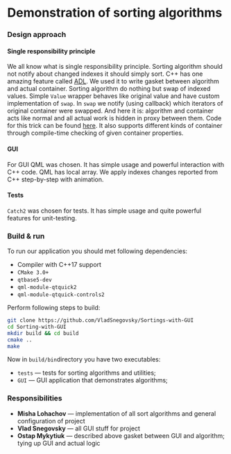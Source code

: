 # Demonstration of sorting algorithms

### Design approach

#### Single responsibility principle

We all know what is single responsibility principle. Sorting algorithm should not notify about changed indexes it should simply sort. C++ has one amazing feature called [ADL](https://en.cppreference.com/w/cpp/language/adl). We used it to write gasket between algorithm and actual container. Sorting algorithm do nothing but swap of indexed values. Simple `Value` wrapper behaves like original value and have custom implementation of `swap`. In `swap` we notify (using callback) which iterators of original container were swapped. And here it is: algorithm and container acts like normal and all actual work is hidden in proxy between them. Code for this trick can be found [here](./lib/Utils/Range.hpp). It also supports different kinds of container through compile-time checking of given container properties.

#### GUI

For GUI QML was chosen. It has simple usage and powerful interaction with C++ code. QML has local array. We apply indexes changes reported from C++ step-by-step with animation.

#### Tests

`Catch2` was chosen for tests. It has simple usage and quite powerful features for unit-testing.

### Build & run

To run our application you should met following dependencies:
* Compiler with C++17 support
* `CMake 3.0+`
* `qtbase5-dev`
* `qml-module-qtquick2`
* `qml-module-qtquick-controls2`

Perform following steps to build:
```bash
git clone https://github.com/VladSnegovsky/Sortings-with-GUI
cd Sorting-with-GUI
mkdir build && cd build
cmake ..
make
```

Now in `build/bin`directory you have two executables:
* `tests` — tests for sorting algorithms and utilities;
* `GUI` — GUI application that demonstrates algorithms;

### Responsibilities
* **Misha Lohachov** — implementation of all sort algorithms and general configuration of project
* **Vlad Snegovsky** — all GUI stuff for project
* **Ostap Mykytiuk** — described above gasket between GUI and algorithm; tying up GUI and actual logic
